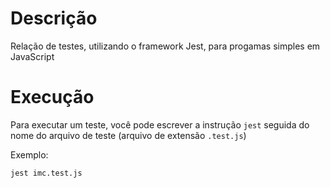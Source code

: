 # Descrição
Relação de testes, utilizando o framework Jest, para progamas simples em JavaScript

# Execução 
Para executar um teste, você pode escrever a instrução `jest` seguida do nome do arquivo de teste (arquivo de extensão `.test.js`)

Exemplo:
```bash
jest imc.test.js
```
